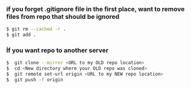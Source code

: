 ### if you forget .gitignore file in the first place, want to remove files from repo that should be ignored
```sh
$ git rm --cached -r .  
$ git add .
```
### İf you want repo to another server 
```sh
$  git clone --mirror <URL to my OLD repo location>
$  cd <New directory where your OLD repo was cloned>
$  git remote set-url origin <URL to my NEW repo location>
$  git push -f origin
```
